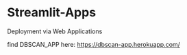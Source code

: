 # Streamlit-Apps
Deployment via Web Applications

find DBSCAN_APP here:
https://dbscan-app.herokuapp.com/
